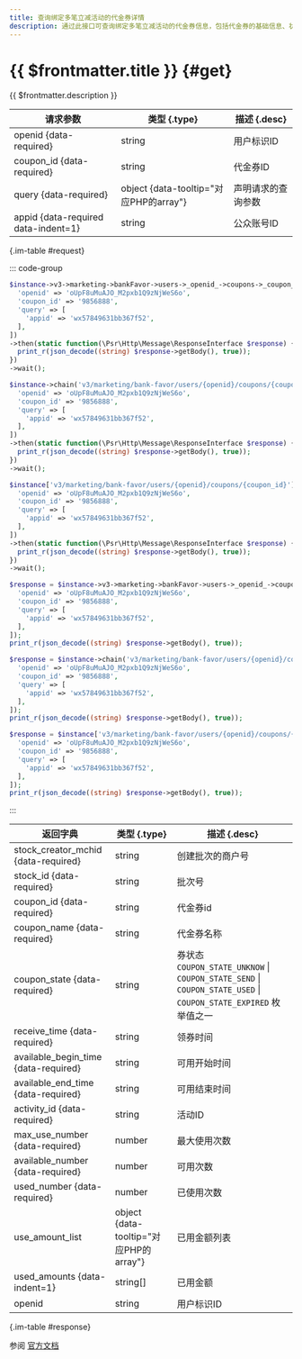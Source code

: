 ```yaml
---
title: 查询绑定多笔立减活动的代金券详情
description: 通过此接口可查询绑定多笔立减活动的代金券信息，包括代金券的基础信息、状态等。
---
```


# {{ $frontmatter.title }} {#get}

{{ $frontmatter.description }}

| 请求参数 | 类型 {.type} | 描述 {.desc}
| --- | --- | ---
| openid {data-required} | string | 用户标识ID
| coupon_id {data-required} | string | 代金券ID
| query {data-required} | object {data-tooltip="对应PHP的array"} | 声明请求的查询参数
| appid {data-required data-indent=1} | string | 公众账号ID

{.im-table #request}

::: code-group

```php [异步纯链式]
$instance->v3->marketing->bankFavor->users->_openid_->coupons->_coupon_id_->getAsync([
  'openid' => 'oUpF8uMuAJO_M2pxb1Q9zNjWeS6o',
  'coupon_id' => '9856888',
  'query' => [
    'appid' => 'wx57849631bb367f52',
  ],
])
->then(static function(\Psr\Http\Message\ResponseInterface $response) {
  print_r(json_decode((string) $response->getBody(), true));
})
->wait();
```

```php [异步声明式]
$instance->chain('v3/marketing/bank-favor/users/{openid}/coupons/{coupon_id}')->getAsync([
  'openid' => 'oUpF8uMuAJO_M2pxb1Q9zNjWeS6o',
  'coupon_id' => '9856888',
  'query' => [
    'appid' => 'wx57849631bb367f52',
  ],
])
->then(static function(\Psr\Http\Message\ResponseInterface $response) {
  print_r(json_decode((string) $response->getBody(), true));
})
->wait();
```

```php [异步属性式]
$instance['v3/marketing/bank-favor/users/{openid}/coupons/{coupon_id}']->getAsync([
  'openid' => 'oUpF8uMuAJO_M2pxb1Q9zNjWeS6o',
  'coupon_id' => '9856888',
  'query' => [
    'appid' => 'wx57849631bb367f52',
  ],
])
->then(static function(\Psr\Http\Message\ResponseInterface $response) {
  print_r(json_decode((string) $response->getBody(), true));
})
->wait();
```

```php [同步纯链式]
$response = $instance->v3->marketing->bankFavor->users->_openid_->coupons->_coupon_id_->get([
  'openid' => 'oUpF8uMuAJO_M2pxb1Q9zNjWeS6o',
  'coupon_id' => '9856888',
  'query' => [
    'appid' => 'wx57849631bb367f52',
  ],
]);
print_r(json_decode((string) $response->getBody(), true));
```

```php [同步声明式]
$response = $instance->chain('v3/marketing/bank-favor/users/{openid}/coupons/{coupon_id}')->get([
  'openid' => 'oUpF8uMuAJO_M2pxb1Q9zNjWeS6o',
  'coupon_id' => '9856888',
  'query' => [
    'appid' => 'wx57849631bb367f52',
  ],
]);
print_r(json_decode((string) $response->getBody(), true));
```

```php [同步属性式]
$response = $instance['v3/marketing/bank-favor/users/{openid}/coupons/{coupon_id}']->get([
  'openid' => 'oUpF8uMuAJO_M2pxb1Q9zNjWeS6o',
  'coupon_id' => '9856888',
  'query' => [
    'appid' => 'wx57849631bb367f52',
  ],
]);
print_r(json_decode((string) $response->getBody(), true));
```

:::

| 返回字典 | 类型 {.type} | 描述 {.desc}
| --- | --- | ---
| stock_creator_mchid {data-required} | string | 创建批次的商户号
| stock_id {data-required} | string | 批次号
| coupon_id {data-required} | string | 代金券id
| coupon_name {data-required} | string | 代金券名称
| coupon_state {data-required} | string | 券状态<br/>`COUPON_STATE_UNKNOW` \| `COUPON_STATE_SEND` \| `COUPON_STATE_USED` \| `COUPON_STATE_EXPIRED` 枚举值之一
| receive_time {data-required} | string | 领券时间
| available_begin_time {data-required} | string | 可用开始时间
| available_end_time {data-required} | string | 可用结束时间
| activity_id {data-required} | string | 活动ID
| max_use_number {data-required} | number | 最大使用次数
| available_number {data-required} | number | 可用次数
| used_number {data-required} | number | 已使用次数
| use_amount_list | object {data-tooltip="对应PHP的array"} | 已用金额列表
| used_amounts {data-indent=1} | string[] | 已用金额
| openid | string | 用户标识ID

{.im-table #response}

参阅 [官方文档](https://pay.weixin.qq.com/doc/v3/merchant/4014569864)

